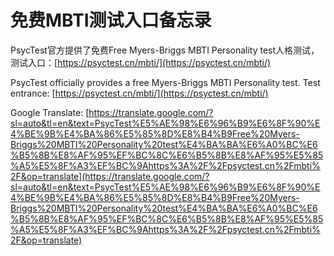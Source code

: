 # 免费MBTI测试入口备忘录

PsycTest官方提供了免费Free Myers-Briggs MBTI Personality test人格测试，测试入口：[https://psyctest.cn/mbti/](https://psyctest.cn/mbti/)

PsycTest officially provides a free Myers-Briggs MBTI Personality test. Test entrance: [https://psyctest.cn/mbti/](https://psyctest.cn/mbti/)

Google Translate: [https://translate.google.com/?sl=auto&tl=en&text=PsycTest%E5%AE%98%E6%96%B9%E6%8F%90%E4%BE%9B%E4%BA%86%E5%85%8D%E8%B4%B9Free%20Myers-Briggs%20MBTI%20Personality%20test%E4%BA%BA%E6%A0%BC%E6%B5%8B%E8%AF%95%EF%BC%8C%E6%B5%8B%E8%AF%95%E5%85%A5%E5%8F%A3%EF%BC%9Ahttps%3A%2F%2Fpsyctest.cn%2Fmbti%2F&op=translate](https://translate.google.com/?sl=auto&tl=en&text=PsycTest%E5%AE%98%E6%96%B9%E6%8F%90%E4%BE%9B%E4%BA%86%E5%85%8D%E8%B4%B9Free%20Myers-Briggs%20MBTI%20Personality%20test%E4%BA%BA%E6%A0%BC%E6%B5%8B%E8%AF%95%EF%BC%8C%E6%B5%8B%E8%AF%95%E5%85%A5%E5%8F%A3%EF%BC%9Ahttps%3A%2F%2Fpsyctest.cn%2Fmbti%2F&op=translate)
